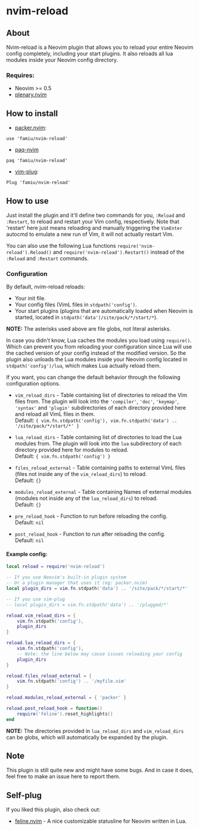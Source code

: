 # nvim-reload
## About
Nvim-reload is a Neovim plugin that allows you to reload your entire Neovim config completely, including your start plugins. It also reloads all lua modules inside your Neovim config directory.

### Requires:
* Neovim >= 0.5
* [plenary.nvim](https://github.com/nvim-lua/plenary.nvim)

## How to install
* [packer.nvim](https://github.com/wbthomason/packer.nvim/):
```
use 'famiu/nvim-reload'
```

* [paq-nvim](https://github.com/savq/paq-nvim/)
```
paq 'famiu/nvim-reload'
```

* [vim-plug](https://github.com/junegunn/vim-plug/):
```
Plug 'famiu/nvim-reload'
```

## How to use
Just install the plugin and it'll define two commands for you, `:Reload` and `:Restart`, to reload and restart your Vim config, respectively. Note that 'restart' here just means reloading and manually triggering the `VimEnter` autocmd to emulate a new run of Vim, it will not actually restart Vim.

You can also use the following Lua functions `require('nvim-reload').Reload()` and `require('nvim-reload').Restart()` instead of the `:Reload` and `:Restart` commands.

### Configuration
By default, nvim-reload reloads:
* Your init file.
* Your config files (VimL files in `stdpath('config')`. 
* Your start plugins (plugins that are automatically loaded when Neovim is started, located in `stdpath('data')/site/pack/*/start/*`).

**NOTE:** The asterisks used above are file globs, not literal asterisks.

In case you didn't know, Lua caches the modules you load using `require()`. Which can prevent you from reloading your configuration since Lua will use the cached version of your config instead of the modified version. So the plugin also unloads the Lua modules inside your Neovim config located in `stdpath('config')/lua`, which makes Lua actually reload them.

If you want, you can change the default behavior through the following configuration options.

* `vim_reload_dirs` - Table containing list of directories to reload the Vim files from. The plugin will look into the `'compiler'`, `'doc'`, `'keymap'`, `'syntax'` and `'plugin'` subdirectories of each directory provided here and reload all VimL files in them.<br>Default: `{ vim.fn.stdpath('config'), vim.fn.stdpath('data') .. '/site/pack/*/start/*' }`

* `lua_reload_dirs` - Table containing list of directories to load the Lua modules from. The plugin will look into the `lua` subdirectory of each directory provided here for modules to reload.<br>Default: `{ vim.fn.stdpath('config') }`

* `files_reload_external` - Table containing paths to external VimL files (files not inside any of the `vim_reload_dirs`) to reload.<br>Default: `{}`

* `modules_reload_external` - Table containing Names of external modules (modules not inside any of the `lua_reload_dirs`) to reload.<br>Default: `{}`

* `pre_reload_hook` - Function to run before reloading the config.
<br>Default: `nil`

* `post_reload_hook` - Function to run after reloading the config.
<br>Default: `nil`

#### Example config:
```lua
local reload = require('nvim-reload')

-- If you use Neovim's built-in plugin system
-- Or a plugin manager that uses it (eg: packer.nvim)
local plugin_dirs = vim.fn.stdpath('data') .. '/site/pack/*/start/*'

-- If you use vim-plug
-- local plugin_dirs = vim.fn.stdpath('data') .. '/plugged/*'

reload.vim_reload_dirs = {
    vim.fn.stdpath('config'),
    plugin_dirs
}

reload.lua_reload_dirs = {
    vim.fn.stdpath('config'),
    -- Note: the line below may cause issues reloading your config
    plugin_dirs
}

reload.files_reload_external = {
    vim.fn.stdpath('config') .. '/myfile.vim'
}

reload.modules_reload_external = { 'packer' }

reload.post_reload_hook = function()
    require('feline').reset_highlights()
end
```

**NOTE:** The directories provided in `lua_reload_dirs` and `vim_reload_dirs` can be globs, which will automatically be expanded by the plugin.

## Note
This plugin is still quite new and might have some bugs. And in case it does, feel free to make an issue here to report them.

## Self-plug
If you liked this plugin, also check out:
* [feline.nvim](https://github.com/famiu/feline.nvim) - A nice customizable statusline for Neovim written in Lua.
